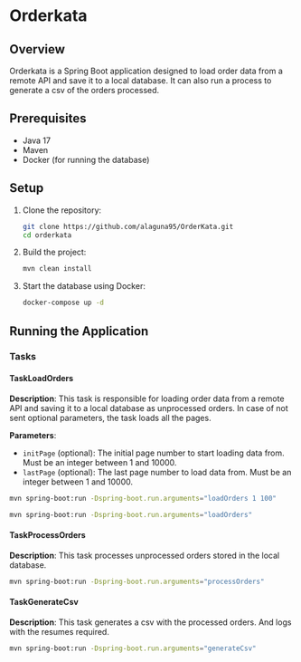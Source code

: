 # Orderkata

## Overview

Orderkata is a Spring Boot application designed to load order data from a remote API and save it to a local database.
It can also run a process to generate a csv of the orders processed.

## Prerequisites

- Java 17
- Maven
- Docker (for running the database)

## Setup

1. Clone the repository:
    ```sh
    git clone https://github.com/alaguna95/OrderKata.git
    cd orderkata
    ```

2. Build the project:
    ```sh
    mvn clean install
    ```

3. Start the database using Docker:
    ```sh
    docker-compose up -d
    ```

## Running the Application

### Tasks

#### TaskLoadOrders

**Description**: This task is responsible for loading order data from a remote API and saving it to a local database as
unprocessed orders. In case of not sent optional parameters, the task loads all the pages.

**Parameters**:
- `initPage` (optional): The initial page number to start loading data from. Must be an integer between 1 and 10000.
- `lastPage` (optional): The last page number to load data from. Must be an integer between 1 and 10000. 

```sh
mvn spring-boot:run -Dspring-boot.run.arguments="loadOrders 1 100"
```

```sh
mvn spring-boot:run -Dspring-boot.run.arguments="loadOrders"
```

#### TaskProcessOrders

**Description**: This task processes unprocessed orders stored in the local database.

```sh
mvn spring-boot:run -Dspring-boot.run.arguments="processOrders"
```

#### TaskGenerateCsv

**Description**: This task generates a csv with the processed orders. 
And logs with the resumes required.

```sh
mvn spring-boot:run -Dspring-boot.run.arguments="generateCsv"
```


